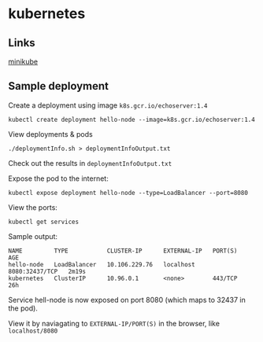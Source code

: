 # kubernetes


## Links
[minikube](https://kubernetes.io/docs/tutorials/hello-minikube/)


## Sample deployment
Create a deployment using image `k8s.gcr.io/echoserver:1.4`
```
kubectl create deployment hello-node --image=k8s.gcr.io/echoserver:1.4
```

View deployments & pods
```
./deploymentInfo.sh > deploymentInfoOutput.txt
```

Check out the results in `deploymentInfoOutput.txt`

Expose the pod to the internet:
```
kubectl expose deployment hello-node --type=LoadBalancer --port=8080
```

View the ports:
```
kubectl get services
```

Sample output:
```
NAME         TYPE           CLUSTER-IP      EXTERNAL-IP   PORT(S)          AGE
hello-node   LoadBalancer   10.106.229.76   localhost     8080:32437/TCP   2m19s
kubernetes   ClusterIP      10.96.0.1       <none>        443/TCP          26h
```

Service hell-node is now exposed on port 8080 (which maps to 32437 in the pod).

View it by naviagating to `EXTERNAL-IP/PORT(S)` in the browser, like `localhost/8080`

